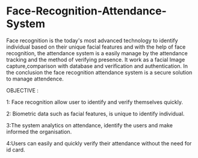 # Face-Recognition-Attendance-System

Face recognition is the today's most advanced technology to identify individual based on their unique facial features and with the help of face recognition, the attendance system is a easily manage by the attendance tracking and the method of verifying presence. It work as a facial Image capture,comparison with database and verification and authentication. In the conclusion the face recognition attendance system is a secure solution to manage attendence.

OBJECTIVE :

1: Face recognition allow user to identify and verify themselves quickly.

2: Biometric data such as facial features, is unique to identify individual.

3:The system analytics on attendance, identify the users and make informed the organisation.

4:Users can easily and quickly verify their attendance without the need for id card.

